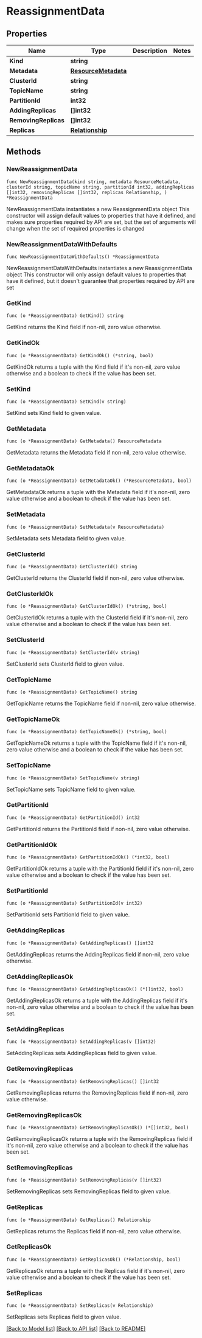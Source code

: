# ReassignmentData

## Properties

Name | Type | Description | Notes
------------ | ------------- | ------------- | -------------
**Kind** | **string** |  | 
**Metadata** | [**ResourceMetadata**](ResourceMetadata.md) |  | 
**ClusterId** | **string** |  | 
**TopicName** | **string** |  | 
**PartitionId** | **int32** |  | 
**AddingReplicas** | **[]int32** |  | 
**RemovingReplicas** | **[]int32** |  | 
**Replicas** | [**Relationship**](Relationship.md) |  | 

## Methods

### NewReassignmentData

`func NewReassignmentData(kind string, metadata ResourceMetadata, clusterId string, topicName string, partitionId int32, addingReplicas []int32, removingReplicas []int32, replicas Relationship, ) *ReassignmentData`

NewReassignmentData instantiates a new ReassignmentData object
This constructor will assign default values to properties that have it defined,
and makes sure properties required by API are set, but the set of arguments
will change when the set of required properties is changed

### NewReassignmentDataWithDefaults

`func NewReassignmentDataWithDefaults() *ReassignmentData`

NewReassignmentDataWithDefaults instantiates a new ReassignmentData object
This constructor will only assign default values to properties that have it defined,
but it doesn't guarantee that properties required by API are set

### GetKind

`func (o *ReassignmentData) GetKind() string`

GetKind returns the Kind field if non-nil, zero value otherwise.

### GetKindOk

`func (o *ReassignmentData) GetKindOk() (*string, bool)`

GetKindOk returns a tuple with the Kind field if it's non-nil, zero value otherwise
and a boolean to check if the value has been set.

### SetKind

`func (o *ReassignmentData) SetKind(v string)`

SetKind sets Kind field to given value.


### GetMetadata

`func (o *ReassignmentData) GetMetadata() ResourceMetadata`

GetMetadata returns the Metadata field if non-nil, zero value otherwise.

### GetMetadataOk

`func (o *ReassignmentData) GetMetadataOk() (*ResourceMetadata, bool)`

GetMetadataOk returns a tuple with the Metadata field if it's non-nil, zero value otherwise
and a boolean to check if the value has been set.

### SetMetadata

`func (o *ReassignmentData) SetMetadata(v ResourceMetadata)`

SetMetadata sets Metadata field to given value.


### GetClusterId

`func (o *ReassignmentData) GetClusterId() string`

GetClusterId returns the ClusterId field if non-nil, zero value otherwise.

### GetClusterIdOk

`func (o *ReassignmentData) GetClusterIdOk() (*string, bool)`

GetClusterIdOk returns a tuple with the ClusterId field if it's non-nil, zero value otherwise
and a boolean to check if the value has been set.

### SetClusterId

`func (o *ReassignmentData) SetClusterId(v string)`

SetClusterId sets ClusterId field to given value.


### GetTopicName

`func (o *ReassignmentData) GetTopicName() string`

GetTopicName returns the TopicName field if non-nil, zero value otherwise.

### GetTopicNameOk

`func (o *ReassignmentData) GetTopicNameOk() (*string, bool)`

GetTopicNameOk returns a tuple with the TopicName field if it's non-nil, zero value otherwise
and a boolean to check if the value has been set.

### SetTopicName

`func (o *ReassignmentData) SetTopicName(v string)`

SetTopicName sets TopicName field to given value.


### GetPartitionId

`func (o *ReassignmentData) GetPartitionId() int32`

GetPartitionId returns the PartitionId field if non-nil, zero value otherwise.

### GetPartitionIdOk

`func (o *ReassignmentData) GetPartitionIdOk() (*int32, bool)`

GetPartitionIdOk returns a tuple with the PartitionId field if it's non-nil, zero value otherwise
and a boolean to check if the value has been set.

### SetPartitionId

`func (o *ReassignmentData) SetPartitionId(v int32)`

SetPartitionId sets PartitionId field to given value.


### GetAddingReplicas

`func (o *ReassignmentData) GetAddingReplicas() []int32`

GetAddingReplicas returns the AddingReplicas field if non-nil, zero value otherwise.

### GetAddingReplicasOk

`func (o *ReassignmentData) GetAddingReplicasOk() (*[]int32, bool)`

GetAddingReplicasOk returns a tuple with the AddingReplicas field if it's non-nil, zero value otherwise
and a boolean to check if the value has been set.

### SetAddingReplicas

`func (o *ReassignmentData) SetAddingReplicas(v []int32)`

SetAddingReplicas sets AddingReplicas field to given value.


### GetRemovingReplicas

`func (o *ReassignmentData) GetRemovingReplicas() []int32`

GetRemovingReplicas returns the RemovingReplicas field if non-nil, zero value otherwise.

### GetRemovingReplicasOk

`func (o *ReassignmentData) GetRemovingReplicasOk() (*[]int32, bool)`

GetRemovingReplicasOk returns a tuple with the RemovingReplicas field if it's non-nil, zero value otherwise
and a boolean to check if the value has been set.

### SetRemovingReplicas

`func (o *ReassignmentData) SetRemovingReplicas(v []int32)`

SetRemovingReplicas sets RemovingReplicas field to given value.


### GetReplicas

`func (o *ReassignmentData) GetReplicas() Relationship`

GetReplicas returns the Replicas field if non-nil, zero value otherwise.

### GetReplicasOk

`func (o *ReassignmentData) GetReplicasOk() (*Relationship, bool)`

GetReplicasOk returns a tuple with the Replicas field if it's non-nil, zero value otherwise
and a boolean to check if the value has been set.

### SetReplicas

`func (o *ReassignmentData) SetReplicas(v Relationship)`

SetReplicas sets Replicas field to given value.



[[Back to Model list]](../README.md#documentation-for-models) [[Back to API list]](../README.md#documentation-for-api-endpoints) [[Back to README]](../README.md)


